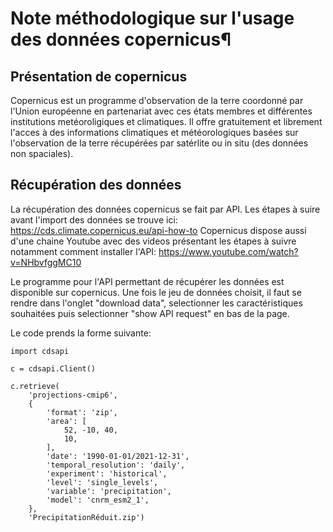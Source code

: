 # Note méthodologique sur l'usage des données copernicus¶

## Présentation de copernicus
Copernicus est un programme d'observation de la terre coordonné par l'Union européenne en partenariat avec ces états membres et différentes institutions metéoroligiques et climatiques. Il offre gratuitement et librement l'acces à des informations climatiques et météorologiques basées sur l'observation de la terre récupérées par satérlite ou in situ (des données non spaciales).

## Récupération des données

La récupération des données copernicus se fait par API. Les étapes à suire avant l'import des données se trouve ici: https://cds.climate.copernicus.eu/api-how-to
Copernicus dispose aussi d'une chaine Youtube avec des videos présentant les étapes à suivre notamment comment installer l'API: https://www.youtube.com/watch?v=NHbvfggMC10

Le programme pour l'API permettant de récupérer les données est disponible sur copernicus. Une fois le jeu de données choisit, il faut se rendre dans l'onglet "download data", selectionner les caractéristiques souhaitées puis selectionner "show API request" en bas de la page.

Le code prends la forme suivante:
```
import cdsapi

c = cdsapi.Client()

c.retrieve(
    'projections-cmip6',
    {
        'format': 'zip',
        'area': [
            52, -10, 40,
            10,
        ],
        'date': '1990-01-01/2021-12-31',
        'temporal_resolution': 'daily',
        'experiment': 'historical',
        'level': 'single_levels',
        'variable': 'precipitation',
        'model': 'cnrm_esm2_1',
    },
    'PrecipitationRéduit.zip')
```

